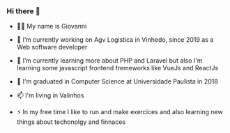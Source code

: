 ### Hi there 👋

- 👨‍💻 My name is Giovanni

- 🔭 I’m currently working on Agv Logistica in Vinhedo, since 2019 as a Web software developer

- 🌱 I’m currently learning more about PHP and Laravel but also I'm learning some javascript frontend fremeworks like VueJs and ReactJs

- 💬 I'm graduated in Computer Science at Universidade Paulista in 2018 

- 📫 I'm living in Valinhos

- ⚡ In my free time I like to run and make exercices and also learning new things about techonolgy and finnaces

